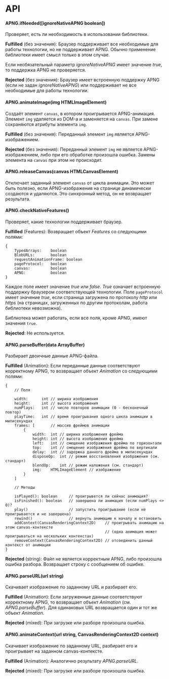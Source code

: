 # API

#### APNG.ifNeeded(\[ignoreNativeAPNG boolean\])
Проверяет, есть ли необходимость в использовании библиотеки.

**Fulfilled** (без значения): Браузер поддерживает все необходимые для работы технологии, но не поддерживает APNG. Обычно применение
библиотеки имеет смысл только в этом случае.

Если необязательный параметр *ignoreNativeAPNG* имеет значение *true*, то поддержка APNG не проверяется.

**Rejected** (без значения): Браузер имеет встроенную поддержку APNG (если не задан *ignoreNativeAPNG*) или поддерживает не все необходимые для работы технологии.

#### APNG.animateImage(img HTMLImageElement)
Создаёт элемент `canvas`, в котором проигрывается APNG-анимация. Элемент `img` удаляется из DOM-а и заменяется на `canvas`.
При замене сохраняются атрибуты элемента `img`.

**Fulfilled** (без значения): Переданный элемент `img` является APNG-изображением.

**Rejected** (без значения): Переданный элемент `img` не является APNG-изображением, либо при его обработке произошла ошибка. Замены элемента на `canvas` при этом не происходит. 

#### APNG.releaseCanvas(canvas HTMLCanvasElement)
Отключает заданный элемент `canvas` от цикла анимации. Это может быть полезно, если APNG-изображения на странице динамически создаются и удаляются.
Это синхронный метод, он не возвращает результата.

#### APNG.checkNativeFeatures()
Проверяет, какие технологии поддерживает браузер.

**Fulfilled** (Features): Возвращает объект *Features* со следующими полями:

    {
        TypedArrays:    boolean
        BlobURLs:       boolean
        requestAnimationFrame: boolean
        pageProtocol:   boolean
        canvas:         boolean
        APNG:           boolean
    }

Каждое поле имеет значение *true* или *false*. *True* означает встроенную поддержку браузером соответствующей технологии. 
Поле `pageProtocol` имеет значение *true*, если страница загружена по протоколу *http* или *https* (на страницах, загруженных по другим протоколам,
работа библиотеки невозможна).

Библиотека может работать, если все поля, кроме APNG, имеют значения `true`.

**Rejected**: Не используется.

#### APNG.parseBuffer(data ArrayBuffer)
Разбирает двоичные данные APNG-файла.

**Fulfilled** (Animation): Если переданные данные соответствуют корректному APNG, то возвращает объект *Animation* со следующими полями:

    {
        // Поля
        
        width:      int // ширина изображения
        height:     int // высота изображения
        numPlays:   int // число повторов анимации (0 - бесконечный повтор)
        playTime:   int // время проигрывания одного цикла анимации в милисекундах
        frames: [       // массив фреймов анимации
            {
                width:  int // ширина изображения фрейма
                height: int // высота изображения фрейма
                left:   int // смещение изображения фрейма по горизонтали
                top:    int // смещение изображения фрейма по вертикали
                delay:  int // задержка данного фрейма в милисекундах
                disposeOp:  int // режим восстановления изображения (см. стандарт)
                blendOp:    int // режим наложения (см. стандарт)
                img:    HTMLImageElement // изображение                   
            }
        ]
        
        // Методы
        
        isPlayed(): boolean     // проигрывется ли сейчас анимация? 
        isFinished(): boolean   // завершена ли анимация (если numPlays <> 0)? 
        play()                  // запустить проигрывание (если не проигрывается и не завершена)
        rewind()                // вернуть анимацию к началу и остановить
        addContext(CanvasRenderingContext2D)    // проигрывать анимацию на этом canvas-контексте 
                                                // (одна анимация может проигрываться на нескольких контекстах)
        removeContext(CanvasRenderingContext2D) // отсоединить данный контекст от анимации
    }

**Rejected** (string): Файл не является корректным APNG, либо произошла ошибка разбора. Возвращает строку с сообщением об ошибке.

#### APNG.parseURL(url string)
Скачивает изображение по заданному URL и разбирает его.

**Fulfilled** (Animation): Если загруженные данные соответствуют корректному APNG, то возвращает объект *Animation* (см. *APNG.parseBuffer*).
Для одинаковых URL возвращается один и тот же объект *Animation*.

**Rejected** (mixed): При загрузке или разборе произошла ошибка.

#### APNG.animateContext(url string, CanvasRenderingContext2D context)
Скачивает изображение по заданному URL, разбирает его и проигрывает на заданном canvas-контексте.

**Fulfilled** (Animation): Аналогично результату *APNG.parseURL*.

**Rejected** (mixed): При загрузке или разборе произошла ошибка.
